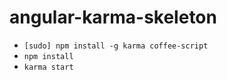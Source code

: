 angular-karma-skeleton
======================

- `[sudo] npm install -g karma coffee-script`
- `npm install`
- `karma start`
